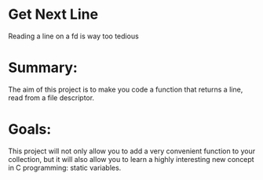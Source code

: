 # Get Next Line
Reading a line on a fd is way too tedious

# Summary: 
The aim of this project is to make you code a function that returns a line,
read from a file descriptor.

# Goals:
This project will not only allow you to add a very convenient function to your collection,
but it will also allow you to learn a highly interesting new concept in C programming:
static variables.
